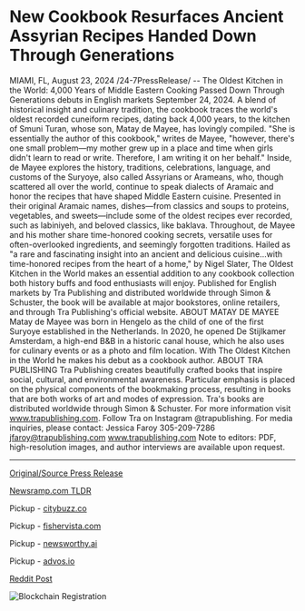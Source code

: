 # New Cookbook Resurfaces Ancient Assyrian Recipes Handed Down Through Generations

MIAMI, FL, August 23, 2024 /24-7PressRelease/ -- The Oldest Kitchen in the World: 4,000 Years of Middle Eastern Cooking Passed Down Through Generations debuts in English markets September 24, 2024. A blend of historical insight and culinary tradition, the cookbook traces the world's oldest recorded cuneiform recipes, dating back 4,000 years, to the kitchen of Smuni Turan, whose son, Matay de Mayee, has lovingly compiled.   "She is essentially the author of this cookbook," writes de Mayee, "however, there's one small problem—my mother grew up in a place and time when girls didn't learn to read or write. Therefore, I am writing it on her behalf."   Inside, de Mayee explores the history, traditions, celebrations, language, and customs of the Suryoye, also called Assyrians or Arameans, who, though scattered all over the world, continue to speak dialects of Aramaic and honor the recipes that have shaped Middle Eastern cuisine.   Presented in their original Aramaic names, dishes—from classics and soups to proteins, vegetables, and sweets—include some of the oldest recipes ever recorded, such as labiniyeh, and beloved classics, like baklava. Throughout, de Mayee and his mother share time-honored cooking secrets, versatile uses for often-overlooked ingredients, and seemingly forgotten traditions.   Hailed as "a rare and fascinating insight into an ancient and delicious cuisine…with time-honored recipes from the heart of a home," by Nigel Slater, The Oldest Kitchen in the World makes an essential addition to any cookbook collection both history buffs and food enthusiasts will enjoy.   Published for English markets by Tra Publishing and distributed worldwide through Simon & Schuster, the book will be available at major bookstores, online retailers, and through Tra Publishing's official website.  ABOUT MATAY DE MAYEE Matay de Mayee was born in Hengelo as the child of one of the first Suryoye established in the Netherlands. In 2020, he opened De Stijlkamer Amsterdam, a high-end B&B in a historic canal house, which he also uses for culinary events or as a photo and film location. With The Oldest Kitchen in the World he makes his debut as a cookbook author.  ABOUT TRA PUBLISHING Tra Publishing creates beautifully crafted books that inspire social, cultural, and environmental awareness. Particular emphasis is placed on the physical components of the bookmaking process, resulting in books that are both works of art and modes of expression. Tra's books are distributed worldwide through Simon & Schuster. For more information visit www.trapublishing.com. Follow Tra on Instagram @trapublishing.  For media inquiries, please contact: Jessica Faroy 305-209-7286 jfaroy@trapublishing.com www.trapublishing.com  Note to editors: PDF, high-resolution images, and author interviews are available upon request. 

---

[Original/Source Press Release](https://www.24-7pressrelease.com/press-release/513700/new-cookbook-resurfaces-ancient-assyrian-recipes-handed-down-through-generations)
                    

[Newsramp.com TLDR](https://newsramp.com/curated-news/ancient-middle-eastern-cookbook-set-to-debut-in-english-markets/71cc02bb91c395f402bd1a409802a4b3) 


Pickup - [citybuzz.co](https://citybuzz.co/2024/08/23/ancient-assyrian-cuisine-revived-in-new-cookbook-the-oldest-kitchen-in-the-world)

Pickup - [fishervista.com](https://fishervista.com/en/new-cookbook-revives-4000-year-old-assyrian-recipes/20245908)

Pickup - [newsworthy.ai](https://newsworthy.ai/curated/ancient-assyrian-cuisine-revived-in-groundbreaking-cookbook/20245908)

Pickup - [advos.io](https://advos.io/en/ancient-assyrian-recipes-revived-in-new-cookbook/20245908)
 



[Reddit Post](https://www.reddit.com/r/newsramp/comments/1ez6gug/ancient_middle_eastern_cookbook_set_to_debut_in/) 



![Blockchain Registration](https://cdn.newsramp.app/24-7PressRelease/qrcode/248/23/beangL5d.webp)